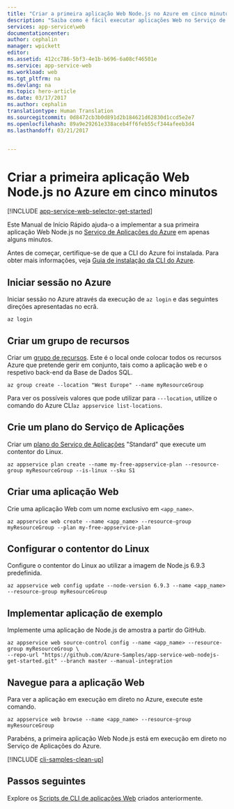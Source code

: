 ```yaml
---
title: "Criar a primeira aplicação Web Node.js no Azure em cinco minutos | Microsoft Docs"
description: "Saiba como é fácil executar aplicações Web no Serviço de Aplicações mediante a implementação de uma aplicação Node.js de exemplo."
services: app-service\web
documentationcenter: 
author: cephalin
manager: wpickett
editor: 
ms.assetid: 412cc786-5bf3-4e1b-b696-6a08cf46501e
ms.service: app-service-web
ms.workload: web
ms.tgt_pltfrm: na
ms.devlang: na
ms.topic: hero-article
ms.date: 03/17/2017
ms.author: cephalin
translationtype: Human Translation
ms.sourcegitcommit: 0d8472cb3b0d891d2b184621d62830d1ccd5e2e7
ms.openlocfilehash: 89a9e29261e338aceb4ff6feb55cf344afeeb3d4
ms.lasthandoff: 03/21/2017


---
```

# <a name="create-your-first-nodejs-web-app-in-azure-in-five-minutes"></a>Criar a primeira aplicação Web Node.js no Azure em cinco minutos
[!INCLUDE [app-service-web-selector-get-started](../../includes/app-service-web-selector-get-started.md)] 

Este Manual de Início Rápido ajuda-o a implementar a sua primeira aplicação Web Node.js no [Serviço de Aplicações do Azure](../app-service/app-service-value-prop-what-is.md) em apenas alguns minutos.

Antes de começar, certifique-se de que a CLI do Azure foi instalada. Para obter mais informações, veja [Guia de instalação da CLI do Azure](https://docs.microsoft.com/cli/azure/install-azure-cli).

## <a name="log-in-to-azure"></a>Iniciar sessão no Azure
Iniciar sessão no Azure através da execução de `az login` e das seguintes direções apresentadas no ecrã.
   
```azurecli
az login
```
   
## <a name="create-a-resource-group"></a>Criar um grupo de recursos   
Criar um [grupo de recursos](../azure-resource-manager/resource-group-overview.md). Este é o local onde colocar todos os recursos Azure que pretende gerir em conjunto, tais como a aplicação web e o respetivo back-end da Base de Dados SQL.

```azurecli
az group create --location "West Europe" --name myResourceGroup
```

Para ver os possíveis valores que pode utilizar para `---location`, utilize o comando do Azure CLI`az appservice list-locations`.

## <a name="create-an-app-service-plan"></a>Crie um plano do Serviço de Aplicações
Criar um [plano do Serviço de Aplicações](../app-service/azure-web-sites-web-hosting-plans-in-depth-overview.md) "Standard" que execute um contentor do Linux. 

```azurecli
az appservice plan create --name my-free-appservice-plan --resource-group myResourceGroup --is-linux --sku S1
```

## <a name="create-a-web-app"></a>Criar uma aplicação Web
Crie uma aplicação Web com um nome exclusivo em `<app_name>`.

```azurecli
az appservice web create --name <app_name> --resource-group myResourceGroup --plan my-free-appservice-plan
```

## <a name="configure-the-linux-container"></a>Configurar o contentor do Linux
Configure o contentor do Linux ao utilizar a imagem de Node.js 6.9.3 predefinida.

```azurecli
az appservice web config update --node-version 6.9.3 --name <app_name> --resource-group myResourceGroup
```

## <a name="deploy-sample-application"></a>Implementar aplicação de exemplo
Implemente uma aplicação de Node.js de amostra a partir do GitHub.

```azurecli
az appservice web source-control config --name <app_name> --resource-group myResourceGroup \
--repo-url "https://github.com/Azure-Samples/app-service-web-nodejs-get-started.git" --branch master --manual-integration 
```

## <a name="browse-to-web-app"></a>Navegue para a aplicação Web
Para ver a aplicação em execução em direto no Azure, execute este comando.

```azurecli
az appservice web browse --name <app_name> --resource-group myResourceGroup
```

Parabéns, a primeira aplicação Web Node.js está em execução em direto no Serviço de Aplicações do Azure.

[!INCLUDE [cli-samples-clean-up](../../includes/cli-samples-clean-up.md)]

## <a name="next-steps"></a>Passos seguintes

Explore os [Scripts de CLI de aplicações Web](app-service-cli-samples.md) criados anteriormente.

